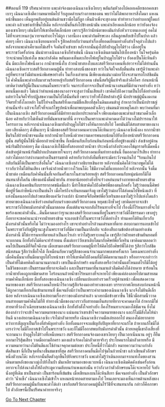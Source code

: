 ##ตอนที่ 119 ปริศนาคำทาย
แพะดำจ้องมองเฉินฉางเซิงเงียบๆ พลันก้มหัวลงไปคลอเคลียซอกคอเขาเบาๆ
เฉินฉางเซิงตีความหมายผิดไป รีบลูบคลำบนร่างกายของตน พบว่าไม่ได้พกอาหารสิ่งใดมา แหงนหน้าขึ้นมอง เห็นลูกพลับอยู่บนต้นด้านขวามือไม่กี่ลูก เห็นผิวเพิ่งจะสุกงอม ทำท่าทางว่าอย่าบอกผู้ใดแก่แพะดำ แล้วเขย่งเท้าขึ้นไปเด็ด หลังจากนั้นยื่นส่งไปข้างหน้ามัน
แพะดำเอียงคอเล็กน้อย ทว่ายังคงจ้องมองเขาเงียบๆ เช่นนี้ทำให้เขาอึดอัดเล็กน้อย เพราะรู้สึกว่านัยน์ตาของมันกำลังหัวเราะตนเองอยู่ อดไม่ได้ที่จะตระหนกวุ่นวายจนทำอะไรไม่ถูก เวลานี้เอง แพะดำก้มศีรษะลง กลืนลูกพลับเข้าไปในปาก แล้วค่อยๆ เคี้ยว
เฉินฉางเซิงทอนหายใจ รู้สึกคล้ายกับว่าตนทำเรื่องที่ยอดเยี่ยมอย่างยิ่งสำเร็จลุล่วงไปแล้ว
หลังจากแพะดำเคี้ยวผลไม้เสร็จ จึงดันหัวเข่าเขา หลังจากนั้นมุ่งไปยังป่าฤดูใบไม้ร่วง เมื่ออยู่ในพระราชวังครั้งก่อน มันนำทางเฉินฉางเซิงก็ทำเช่นนี้ เฉินฉางเซิงเดินตามมันไปเบื้องหน้า ในใจครุ่นคิดว่าจะนำตนไปแห่งใด ขณะกำลังคิด พลันมองเห็นตะเกียงไฟอยู่ในป่าฤดูใบไม้ร่วง
ยังคงเป็นโต๊ะหินตัวนั้น มีตะเกียงไฟหนึ่งดวง กาน้ำชาหนึ่งใบ ถ้วยน้ำชาสองใบและสตรีวัยกลางคนที่เอ่ยวาจาไม่ได้ท่านนั้น
เฉินฉางเซิงคารวะสตรีวัยกลางคนผู้นั้น ท่าทางสงบนิ่งของเขา ทว่าในจิตใจกลับตื่นเต้น เขารู้ดีว่าแพะดำอยู่ที่พระราชวังมีตำแหน่งพิเศษอย่างยิ่ง ในเรื่องเล่าขาน มีเพียงแค่แม่นางม่ออวี่ถึงจะสามารถใกล้ชิดมันได้ ค่ำคืนนี้แพะดำกลับมาสวนร้อยหญ้ากับสตรีวัยกลางคน เช่นนี้สตรีผู้นี้แท้จริงแล้วคือใคร
ก่อนหน้านี้เขาคิดว่าสตรีผู้นี้เป็นนางสนมในพระราชวัง จนกระทั่งอาจจะเป็นหัวหน้านางสนมที่มีอำนาจอย่างยิ่ง ทว่าตอนนี้มองแล้ว ไม่แน่ว่าตำแหน่งของนางอาจจะสูงกว่านั้นเสียแล้ว
เขาคิดไปถึงความเป็นไปได้อย่างหนึ่ง แต่ทว่าในจิตใจรีบปฏิเสธความเป็นไปได้นั้นทันที เพราะว่าทั่วทั้งใต้หล้าต่างรู้ดี นักปราชญ์ผู้นั้นงดงามวิจิตรทั่วทั้งโลกหล้า ในปีไท่จงเป็นสตรีที่งดงามมีชื่อเสียงที่สุดในดินแดนต้าลู่ ถ้าหากว่าเป็นนักปราชญ์ท่านนั้นจริง แล้วจะใส่ใจที่จะแก้ไขรูปหน้าเพื่อมาพบบุคคลตัวเล็กๆ เช่นตนด้วยเหตุใดเล่า
พบว่าคนที่มาเป็นเฉินฉางเซิง สตรีวัยกลางคนมิได้มีท่าทางแปลกประหลาดใจ เพียงแค่มองแพะดำแล้วขมวดคิ้วเล็กน้อย คล้ายกับว่าไม่เห็นด้วยที่มันพาเขามาที่นี่ อาจจะเป็นเพราะแพะดำคาดเดาได้ว่านางไม่ปรารถนาให้ใครรบกวน หลังจากนำเฉินฉางเซิงมายังป่าฤดูใบไม้ร่วงก็หันกายกลับไป โดยมันมิได้สบสายตาของนางเลย
เสียงต๊อกๆ ดังขึ้นเบาๆ นิ้วมือของสตรีวัยกลางคนเคาะบนโต๊ะหินเบาๆ
เฉินฉางเซิงนั่งลง ยกกาน้ำชาขึ้นรินใส่ถ้วยน้ำชาจนเต็ม ยกถ้วยน้ำชาใบหนึ่งด้วยความเคารพนอบน้อมไปยังเบื้องหน้าสตรีวัยกลางคนผู้นั้น
สตรีผู้นั้นใช้นิ้วมือยกถ้วยน้ำชาขึ้น ก็เหมือนกับเก็บก้อนหินก้อนหนึ่งที่อยู่ข้างแม่น้ำ ส่งเข้าอยู่ด้านหน้าริมฝีปากค่อยๆ ดื่ม
เฉินฉางเซิงใช้มือทั้งสองยกถ้วยน้ำชา ประหนึ่งกำลังประคองไข่มุกราตรีเม็ดหนึ่ง ส่งเข้าอยู่ด้านหน้าริมฝีปากเป่าลมหายใจเบาๆ
สตรีวัยกลางคนเห็นท่าทางเช่นนี้ ยิ้มออกมาไร้เสียง ท่าทางกล่าวไม่ออกว่าสง่างามอย่างเป็นธรรมชาติ คล้ายกับว่ากำลังยิ้มที่เขาระมัดระวังจนเกินไป
“ร้อนเกินไป กลับกันมิได้เป็นเพราะสิ่งอื่นใด”
เฉินฉางเซิงกล่าวอธิบายเขินอาย หลังจากนั้นคิดได้ว่านางพูดไม่ได้ ราวกับว่าไม่ได้ยินเสียง เขาจึงนำถ้วยน้ำชาวางไว้บนโต๊ะ ใช้มือวาดไม่กี่แบบออกไป
หลังจากนั้น จึงดื่มน้ำชาต่อ
เหมือนกับค่ำคืนนั้นที่เจอกันครั้งแรกในสวนร้อยหญ้า สตรีวัยกลางคนกับหนุ่มน้อยก็มิได้สนทนาสิ่งใดกัน เพียงแค่นั่งดื่มน้ำชากัน สายตาน้อยอย่างยิ่งที่จะร่วงหล่นบนร่างกายของฝ่ายตรงข้าม
เฉินฉางเซิงเคยชินกับบรรยากาศชนิดนี้แล้ว นี่ทำให้เขาคิดไปถึงศิษย์พี่ของตนอีกครั้ง ไม่รู้ว่าตอนนี้ศิษย์พี่อยู่ที่วัดเก่าซีหนิงจะเป็นเช่นไร เมื่อไหร่ถึงจะยินยอมมาจิงตู
เขาไม่รู้ว่าม่ออวี่ได้ส่งคนไปซีหนิงแล้ว ที่แห่งนั้นคนออกไปแล้วพบเพียงแค่วัดว่างเปล่า นักพรตจี้กับศิษย์พี่อวี๋เหรินของเขาไม่รู้ว่าไปแห่งใดแล้ว
สายตาของเฉินฉางเซิงร่วงหล่นยังบนร่างของสตรีวัยกลางคน หยุดชะงักชั่วครู่
เขาคิดอยากจะเข้าพระราชวังไปพบมังกรดำตัวนั้นมาตลอด ตั้งแต่ต้นจนจบกลับไร้หนทางที่จะไป เรื่องนี้ก็ไร้หนทางที่จะไปขอร้องแพะดำตัวนั้น...คืนนี้คาดเดาว่าฐานะของสตรีวัยกลางคนที่อยู่ในพระราชวังมิได้ธรรมดา เขาอยู่ๆ ก็อยากจะขอคำแนะนำจากฝ่ายตรงข้าม จะแอบเข้าไปในพระราชวังได้อย่างไร ท่านเคยได้ยินเกี่ยวกับมังกรดำตัวนั้นหรือไม่
ไม่ว่าจะมองอย่างไร เขาจะทำอย่างไรล้วนแต่รนหาที่ตาย สอบถามการแอบเข้าไปในพระราชวังกับผู้มีฐานะสูงในพระราชวังที่มีความเป็นมาลึกลับ จะต้องสืบถามข้อต้องห้ามอย่างเช่นมังกรดำนี้ มิใช่การรนหาที่ตายแล้วเป็นอะไรเล่า
ทว่าไม่รู้เพราะเหตุใด เขารู้สึกว่าฝ่ายตรงข้ามยินยอมที่จะบอกตน อีกทั้งยังไม่คิดจะทำร้ายตน
ตั้งแต่เยาว์วัยเขาเติบโตมากับศิษย์พี่อวี๋เหริน เขาคิดมาตลอดว่าคนใบ้เป็นคนดีที่จิตใจดีงาม เมื่อเขามองสตรีวัยกลางคนผู้นี้ทำให้คิดไปถึงศิษย์พี่ได้ง่าย รู้สึกว่าใกล้ชิดสนิทสนม รู้สึกว่าเชื่อใจได้ ก็เหมือนกับความรู้สึกของคนจำนวนมากพบเขาครั้งแรก โดยเฉพาะอย่างยิ่งเมื่อคืนนั้นนางยื่นมือมาลูบไล้ใบหน้าเขา ทำให้เขาคิดไปถึงคนที่มิได้คิดหานานแล้ว หรืออาจจะกล่าวว่า เป็นคำที่ไม่เคยคิดถึงมานานมากแล้ว
เขาเป็นเด็กกำพร้า คนทั้งสองหรือว่าคำนั้นแต่ไหนแต่ไรก็มิได้อยู่ในชีวิตของเขา เป็นธรรมดาที่ยากจะคิดถึง และเป็นธรรมดาที่นานมาแล้วลืมคิดถึงได้ง่ายดาย
ชาร้อนในกาน้ำชายังคงถูกเทมิขาดสาย ไอร้อนบนถ้วยน้ำชาไร้หนทางที่จะหายไป เพียงแค่ล่องลอยไปตามสายลมยามค่ำคืนเล็กน้อย
มือทั้งสองของเฉินฉางเซิง เปลี่ยนแปลงอย่างรวดเร็วอยู่ด้านหน้า เพื่อแสดงความหมายของเขา
สตรีวัยกลางคนใบหน้าไร้ความรู้สึกจ้องมองท่าทางของเขา บรรยากาศเงียบสงบก่อนหน้านี้ได้ถูกความเยือกเย็นเข้ามาแทนที่ ชัดเจนยิ่งนักว่าเป็นเพราะคำถามของเฉินฉางเซิง นางจึงไม่ยินดีเล็กน้อย
หลังจากเฉินฉางเซิงเอ่ยถามเรื่องราวของมังกรดำแล้ว นางยกมือข้างขวาขึ้น ใช้นิ้วมือสามนิ้ววาดบนสายลมยามค่ำคืนไม่กี่ที
ท่าทางนิ้วมือของนางราวกับสายลมเย็นสบายที่ยากจะคาดเดาได้ ถ้าหากมิใช่สายตาที่ว่องไวเฉียบขาดของเฉินฉางเซิง อีกทั้งยังตั้งใจอย่างยิ่ง ก็คงไร้หนทางจะมองได้ชัดเจน ยิ่งไม่ต้องกล่าวว่าจะเข้าใจความหมายของนาง
แน่นอนว่าเขาเข้าใจความหมายของนาง และก็ไม่มีสิ่งใดให้น่ายินดี
นางเอ่ยถามเฉินฉางเซิง เจ้าไม่กลัวตายหรือ
เฉินฉางเซิงวาดมือเอ่ยออกไป ตนเองไม่อยากตาย ทว่าการสัญญาเป็นเรื่องที่สำคัญอย่างยิ่ง อีกทั้งตนอาจจะเผชิญกับปัญหาที่ยากจะแก้ไข ถ้าหากแก้ไขมิได้ เกรงว่าจะไม่มีโอกาสเข้าไปในพระราชวัง และก็ไม่มีโอกาสพบกับมังกรดำตัวนั้น ด้วยเหตุนี้เขาถึงเสี่ยงที่จะถามนาง
ป่าฤดูใบไม้ร่วงที่เหน็บหนาว สตรีวัยกลางคนจ้องมองเขาเงียบๆ เป็นเวลาเนิ่นนาน อยู่ๆ ก็ยิ้มออกมาไร้สุ้มเสียง วาดมือถามอีกครา มองแล้วเจ้าคงไม่กลัวตายจริงๆ
ประโยคแรกไม่กลัวตายหรือ มีความหมายว่านางไม่ยินดีและใช้อำนาจคุกคามต่อเขา ประโยคนี้ที่ว่าไม่กลัว หมายความว่านางกำลังตัดสินเขา
นี่ก็เป็นจุดที่นางชื่นชมเขาที่สุด
สตรีวัยกลางคนยื่นมือไปจุ่มในถ้วยน้ำชา แล้วเขียนตัวอักษรหนึ่งตัวบนโต๊ะ หลังจากนั้นยืดตัวลุกขึ้นไปยังพระราชวัง
แพะดำไม่รู้ว่าเดินออกมาจากแห่งใดของสวน เดินตามหลังของนางมุ่งไปยังในป่า มันเหลียวมามองของแวบหนึ่ง
เฉินฉางเซิงเดิมคิดดังเช่นครั้งก่อน อยากจะไปส่งนางถึงให้ถึงประตูความลับบนกำแพงแห่งนั้น ทว่ากังวลว่าตัวอักษรบนโต๊ะจะหายไป จึงยังนั่งอยู่ที่เดิม
ชาเป็นชาดำ เป็นชาร้อนที่เข้มข้น เมื่อเขียนลงบนโต๊ะหินสีเทา ชัดเจนอย่างยิ่ง
เป็นตัวอักษรคำว่า ‘น้ำแข็ง’
เฉินฉางเซิงไม่เข้าใจ แหงนหน้าทอดสายตามองไป ไหนเลยจะมองเห็นภาพด้านหลังของสตรีวัยกลางคนผู้นั้นกับแพะดำได้เล่า
เขากับสตรีวัยกลางคนผู้นั้นไร้วิธีที่จะสนทนากัน กล่าวก็คือภาษาใบ้ ตัวอักษรนี้เป็นปริศนาคำทายจริงๆ




[Go To Next Chapter]( ./121.md)